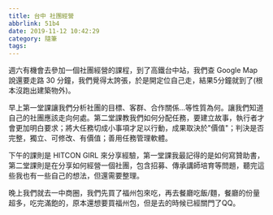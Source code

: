 ```yaml
---
title: 台中 社團經營
abbrlink: 51b4
date: 2019-11-12 10:42:29
category: 隨筆
tags:
---
```

週六有機會去參加一個社團經營的課程，到了高鐵台中站，我們查 Google Map 說還要走路 30 分鐘，我們覺得太誇張，於是開定位自己走，結果5分鐘就到了(根本沒跑出建築物外)。
<!-- more -->
早上第一堂課讓我們分析社團的目標、客群、合作關係...等性質為何。讓我們知道自己的社團應該走向何處。第二堂課教我們如何分配任務，要建立故事，執行者才會更加明白要求；將大任務切成小事項才足以行動，成果取決於"價值"；判決是否完整，獨立、可修改、有價值；善用任務管理軟體。

下午的課則是 HITCON GIRL 來分享經驗，第一堂課我最記得的是如何寫贊助書，第二堂課則是在分享如何經營一個社團，包含招募、傳承講師培育等問題，聽完這些我也有一些自己的想法，但還需要整理。

晚上我們就去一中商圈，我們先買了福州包來吃，再去餐廳吃飯/麵，餐廳的份量超多，吃完滿飽的，原本還想要買福州包，但是去的時候已經關門了QQ。